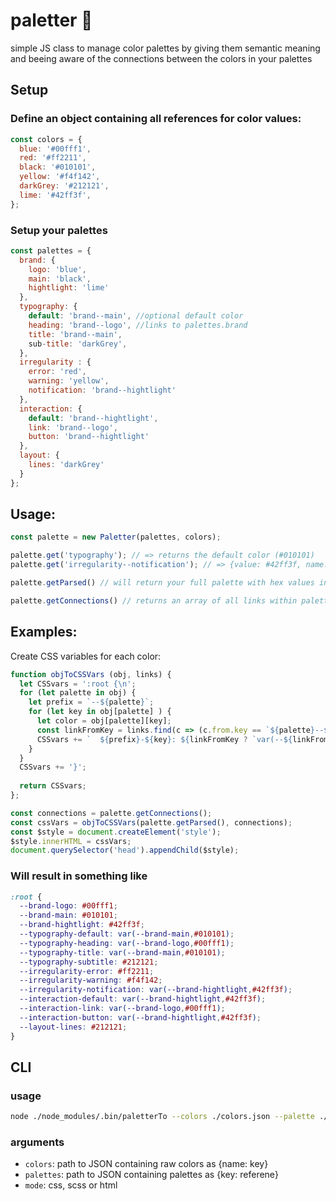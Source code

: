 # paletter 🎨
simple JS class to manage color palettes by giving them semantic meaning 
and beeing aware of the connections between the colors in your palettes


## Setup

### Define an object containing all references for color values:
```javascript
const colors = {
  blue: '#00fff1',
  red: '#ff2211',
  black: '#010101',
  yellow: '#f4f142',
  darkGrey: '#212121',
  lime: '#42ff3f',
};
```

### Setup your palettes
```javascript
const palettes = {
  brand: {
    logo: 'blue',
    main: 'black',
    hightlight: 'lime'
  },
  typography: {
    default: 'brand--main', //optional default color
    heading: 'brand--logo', //links to palettes.brand
    title: 'brand--main',
    sub-title: 'darkGrey',
  },
  irregularity : {
    error: 'red',
    warning: 'yellow',
    notification: 'brand--hightlight'
  },
  interaction: {
    default: 'brand--hightlight',
    link: 'brand--logo',
    button: 'brand--hightlight'
  },
  layout: {
    lines: 'darkGrey'
  }
};
```

## Usage:

```javascript
const palette = new Paletter(palettes, colors);

palette.get('typography'); // => returns the default color (#010101)
palette.get('irregularity--notification'); // => {value: #42ff3f, name: lime}

palette.getParsed() // will return your full palette with hex values instead of links to other items

palette.getConnections() // returns an array of all links within palettes
```


## Examples:
Create CSS variables for each color:
```javascript
function objToCSSVars (obj, links) {
  let CSSvars = ':root {\n';
  for (let palette in obj) {
    let prefix = `--${palette}`;
    for (let key in obj[palette] ) {
      let color = obj[palette][key];
      const linkFromKey = links.find(c => (c.from.key == `${palette}--${key}`));
      CSSvars += `  ${prefix}-${key}: ${linkFromKey ? `var(--${linkFromKey.to.key.replace('--','-')},${color})` : color};\n`;  
    }
  }
  CSSvars += '}';
  
  return CSSvars;
};

const connections = palette.getConnections();
const cssVars = objToCSSVars(palette.getParsed(), connections);
const $style = document.createElement('style');
$style.innerHTML = cssVars;
document.querySelector('head').appendChild($style);
```

### Will result in something like
```css
:root {
  --brand-logo: #00fff1;
  --brand-main: #010101;
  --brand-hightlight: #42ff3f;
  --typography-default: var(--brand-main,#010101);
  --typography-heading: var(--brand-logo,#00fff1);
  --typography-title: var(--brand-main,#010101);
  --typography-subtitle: #212121;
  --irregularity-error: #ff2211;
  --irregularity-warning: #f4f142;
  --irregularity-notification: var(--brand-hightlight,#42ff3f);
  --interaction-default: var(--brand-hightlight,#42ff3f);
  --interaction-link: var(--brand-logo,#00fff1);
  --interaction-button: var(--brand-hightlight,#42ff3f);
  --layout-lines: #212121;
}
```

## CLI

### usage
```bash
node ./node_modules/.bin/paletterTo --colors ./colors.json --palette ./palettes.json --mode css >> colors.css
```
### arguments
- `colors`: path to JSON containing raw colors as {name: key}
- `palettes`: path to JSON containing palettes as {key: referene}
- `mode`: css, scss or html
